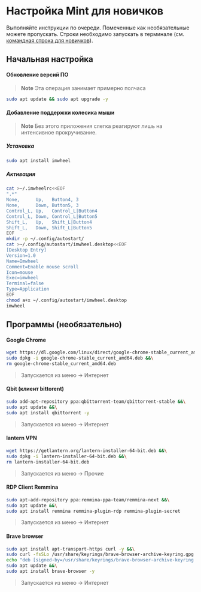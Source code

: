 # Настройка Mint для новичков
Выполняйте инструкции по очереди. Помеченные как необязательные можете пропускать. Строки необходимо запускать в терминале (см. [командная строка для новичков](https://www.youtube.com/watch?v=qwopGsaNF_Q)).
## Начальная настройка
#### Обновление версий ПО

> **Note**
> Эта операция занимает примерно полчаса
```sh
sudo apt update && sudo apt upgrade -y
```

#### Добавление поддержки колесика мыши
> **Note** 
> Без этого приложения слегка реагируют лишь на интенсивное прокручивание.
##### Установка
```sh
sudo apt install imwheel
```
##### Активация
```sh
cat >~/.imwheelrc<<EOF
".*"
None,      Up,   Button4, 3
None,      Down, Button5, 3
Control_L, Up,   Control_L|Button4
Control_L, Down, Control_L|Button5
Shift_L,   Up,   Shift_L|Button4
Shift_L,   Down, Shift_L|Button5
EOF
mkdir -p ~/.config/autostart/
cat >~/.config/autostart/imwheel.desktop<<EOF
[Desktop Entry]
Version=1.0
Name=Imwheel
Comment=Enable mouse scroll
Icon=mouse
Exec=imwheel
Terminal=false
Type=Application
EOF
chmod a+x ~/.config/autostart/imwheel.desktop
imwheel

```
## Программы (необязательно)

#### Google Chrome
```sh
wget https://dl.google.com/linux/direct/google-chrome-stable_current_amd64.deb &&\
sudo dpkg -i google-chrome-stable_current_amd64.deb &&\
rm google-chrome-stable_current_amd64.deb

```
> Запускается из меню -> Интернет

#### Qbit (клиент bittorent)
```sh
sudo add-apt-repository ppa:qbittorrent-team/qbittorrent-stable &&\
sudo apt update &&\
sudo apt install qbittorrent -y

```
> Запускается из меню -> Интернет

#### lantern VPN
```sh
wget https://getlantern.org/lantern-installer-64-bit.deb &&\
sudo dpkg -i lantern-installer-64-bit.deb &&\
rm lantern-installer-64-bit.deb

```
> Запускается из меню -> Прочие

#### RDP Client Remmina
```sh
sudo apt-add-repository ppa:remmina-ppa-team/remmina-next &&\
sudo apt update &&\
sudo apt install remmina remmina-plugin-rdp remmina-plugin-secret

```
> Запускается из меню -> Интернет

#### Brave browser
```sh
sudo apt install apt-transport-https curl -y &&\
sudo curl -fsSLo /usr/share/keyrings/brave-browser-archive-keyring.gpg https://brave-browser-apt-release.s3.brave.com/brave-browser-archive-keyring.gpg &&\
echo "deb [signed-by=/usr/share/keyrings/brave-browser-archive-keyring.gpg arch=amd64] https://brave-browser-apt-release.s3.brave.com/ stable main"|sudo tee /etc/apt/sources.list.d/brave-browser-release.list &&\
sudo apt update &&\
sudo apt install brave-browser -y

```
> Запускается из меню -> Интернет

